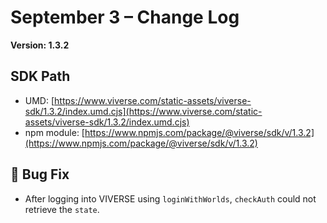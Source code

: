# September 3 – Change Log

**Version: 1.3.2**

## SDK Path

* UMD: [https://www.viverse.com/static-assets/viverse-sdk/1.3.2/index.umd.cjs](https://www.viverse.com/static-assets/viverse-sdk/1.3.2/index.umd.cjs)
* npm module: [https://www.npmjs.com/package/@viverse/sdk/v/1.3.2](https://www.npmjs.com/package/@viverse/sdk/v/1.3.2)

## **🐞 Bug Fix**

* After logging into VIVERSE using `loginWithWorlds`, `checkAuth` could not retrieve the `state`.